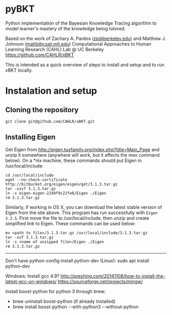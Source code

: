 # pyBKT

Python implementation of the Bayesian Knowledge Tracing algorithm to model learner's mastery of the knowledge being tutored.

Based on the work of Zachary A. Pardos (zp@berkeley.edu) and Matthew J. Johnson (mattjj@csail.mit.edu) Computational Approaches to Human Learning Research (CAHL) Lab @ UC Berkeley https://github.com/CAHLR/xBKT

This is intended as a quick overview of steps to install and setup and to run xBKT locally.

# Instalation and setup

## Cloning the repository ##

```
git clone git@github.com/CAHLR/xBKT.git
```

## Installing Eigen ##

Get Eigen from http://eigen.tuxfamily.org/index.php?title=Main_Page and unzip
it somewhere (anywhere will work, but it affects the mex command below). On a
\*nix machine, these commands should put Eigen in /usr/local/include:


    cd /usr/local/include
    wget --no-check-certificate http://bitbucket.org/eigen/eigen/get/3.1.3.tar.gz
    tar -xzvf 3.1.3.tar.gz
    ln -s eigen-eigen-2249f9c22fe8/Eigen ./Eigen
    rm 3.1.3.tar.gz

Similarly, if working in OS X, you can download the latest stable version of Eigen 
from the site above. This program has run successfully with `Eigen 3.2.5`.
First move the file to /usr/local/include, then unzip and create simplified link to Eigen. 
These commands can be used below:


    mv <path to file>/3.1.3.tar.gz /usr/local/include/3.1.3.tar.gz
    tar -xvf 3.1.3.tar.gz
    ln -s <name of unzipped file>/Eigen ./Eigen
    rm 3.1.3.tar.gz

---

Don't have python-config install python-dev (Linux): sudo apt install python-dev

Windows: Install gcc 4.9? http://preshing.com/20141108/how-to-install-the-latest-gcc-on-windows/
https://sourceforge.net/projects/mingw/

Install boost-python for python 3 through brew:
- brew uninstall boost-python (if already installed)
- brew install boost-python --with-python3 --without-python
